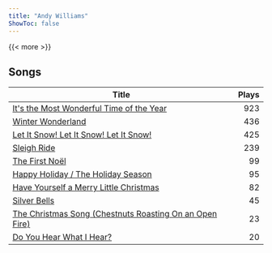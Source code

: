 ```yaml
---
title: "Andy Williams"
ShowToc: false
---
```


{{< more >}}

## Songs
Title | Plays 
----- | -----: 
[It's the Most Wonderful Time of the Year](/songs/its-the-most-wonderful-time-of-the-year) | 923
[Winter Wonderland](/songs/winter-wonderland) | 436
[Let It Snow! Let It Snow! Let It Snow!](/songs/let-it-snow-let-it-snow-let-it-snow) | 425
[Sleigh Ride](/songs/sleigh-ride) | 239
[The First Noël](/songs/the-first-noel) | 99
[Happy Holiday / The Holiday Season](/songs/happy-holiday-the-holiday-season) | 95
[Have Yourself a Merry Little Christmas](/songs/have-yourself-a-merry-little-christmas) | 82
[Silver Bells](/songs/silver-bells) | 45
[The Christmas Song (Chestnuts Roasting On an Open Fire)](/songs/the-christmas-song-chestnuts-roasting-on-an-open-fire) | 23
[Do You Hear What I Hear?](/songs/do-you-hear-what-i-hear) | 20

